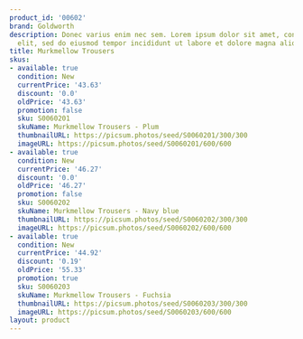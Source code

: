 ```yaml
---
product_id: '00602'
brand: Goldworth
description: Donec varius enim nec sem. Lorem ipsum dolor sit amet, consectetur adipisicing
  elit, sed do eiusmod tempor incididunt ut labore et dolore magna aliqua.
title: Murkmellow Trousers
skus:
- available: true
  condition: New
  currentPrice: '43.63'
  discount: '0.0'
  oldPrice: '43.63'
  promotion: false
  sku: S0060201
  skuName: Murkmellow Trousers - Plum
  thumbnailURL: https://picsum.photos/seed/S0060201/300/300
  imageURL: https://picsum.photos/seed/S0060201/600/600
- available: true
  condition: New
  currentPrice: '46.27'
  discount: '0.0'
  oldPrice: '46.27'
  promotion: false
  sku: S0060202
  skuName: Murkmellow Trousers - Navy blue
  thumbnailURL: https://picsum.photos/seed/S0060202/300/300
  imageURL: https://picsum.photos/seed/S0060202/600/600
- available: true
  condition: New
  currentPrice: '44.92'
  discount: '0.19'
  oldPrice: '55.33'
  promotion: true
  sku: S0060203
  skuName: Murkmellow Trousers - Fuchsia
  thumbnailURL: https://picsum.photos/seed/S0060203/300/300
  imageURL: https://picsum.photos/seed/S0060203/600/600
layout: product
---
```


